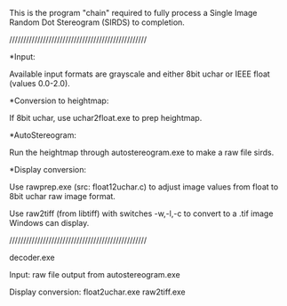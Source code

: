 This is the program "chain" required to fully process a Single Image Random Dot Stereogram (SIRDS)
to completion. 

/////////////////////////////////////////////////


*Input:

Available input formats are grayscale and either 8bit uchar or IEEE float (values 0.0-2.0).


*Conversion to heightmap:

If 8bit uchar, use uchar2float.exe to prep heightmap.


*AutoStereogram:

Run the heightmap through autostereogram.exe to make a raw file sirds.


*Display conversion:

Use rawprep.exe (src: float12uchar.c) to adjust image values from float to 8bit uchar raw image format.

Use raw2tiff (from libtiff) with switches -w,-l,-c to convert to a .tif image Windows can display.

/////////////////////////////////////////////////

decoder.exe

Input: raw file output from autostereogram.exe

Display conversion:
float2uchar.exe
raw2tiff.exe
